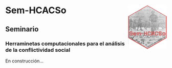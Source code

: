 
# Sem-HCACSo <img src="img/seminario.png" align="right" height="139"/>
## Seminario
### Herraminetas computacionales para el análisis de la conflictividad social

En construcción...


